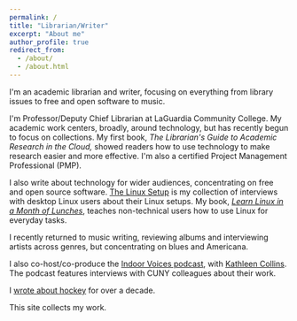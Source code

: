```yaml
---
permalink: /
title: "Librarian/Writer"
excerpt: "About me"
author_profile: true
redirect_from: 
  - /about/
  - /about.html
---
```


I'm an academic librarian and writer, focusing on everything from library issues to free and open software to music.

I'm Professor/Deputy Chief Librarian at LaGuardia Community College. My academic work centers, broadly, around technology, but has recently begun to focus on collections. My first book, *The Librarian's Guide to Academic Research in the Cloud,* showed readers how to use technology to make research easier and more effective. I'm also a certified Project Management Professional (PMP).

I also write about technology for wider audiences, concentrating on free and open source software. [The Linux Setup](https://linuxrig.com/the-linux-setup/) is my collection of interviews with desktop Linux users about their Linux setups. My book, *[Learn Linux in a Month of Lunches](http://manning.com/ovadia)*, teaches non-technical users how to use Linux for everyday tasks.

I recently returned to music writing, reviewing albums and interviewing artists across genres, but concentrating on blues and Americana.

I also co-host/co-produce the [Indoor Voices podcast](https://indoorvoicespodcast.com/), with [Kathleen Collins](https://katcoindustries.wordpress.com/). The podcast features interviews with CUNY colleagues about their work.

I [wrote about hockey](http://web.archive.org/web/20140222055933/http://www.puckupdate.com/) for over a decade.

This site collects my work. 
